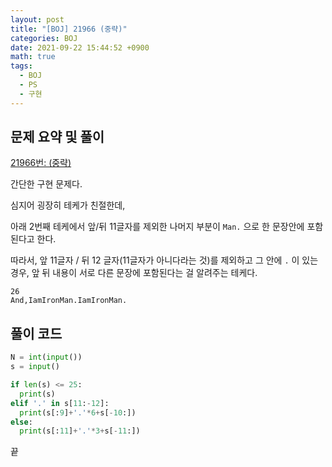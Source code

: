 ```yaml
---
layout: post
title: "[BOJ] 21966 (중략)"
categories: BOJ
date: 2021-09-22 15:44:52 +0900
math: true
tags:
  - BOJ
  - PS
  - 구현
---
```


## 문제 요약 및 풀이

[21966번: (중략)](https://www.acmicpc.net/problem/21966)

간단한 구현 문제다.

심지어 굉장히 테케가 친절한데,

아래 2번째 테케에서 앞/뒤 11글자를 제외한 나머지 부분이 `Man.` 으로 한 문장안에 포함된다고 한다.

따라서, 앞 11글자 / 뒤 12 글자(11글자가 아니다라는 것)를 제외하고 그 안에 `.` 이 있는 경우, 앞 뒤 내용이 서로 다른 문장에 포함된다는 걸 알려주는 테케다.

```
26
And,IamIronMan.IamIronMan.
```

## 풀이 코드

```python
N = int(input())
s = input()

if len(s) <= 25:
  print(s)
elif '.' in s[11:-12]:
  print(s[:9]+'.'*6+s[-10:])
else:
  print(s[:11]+'.'*3+s[-11:])
```

끝